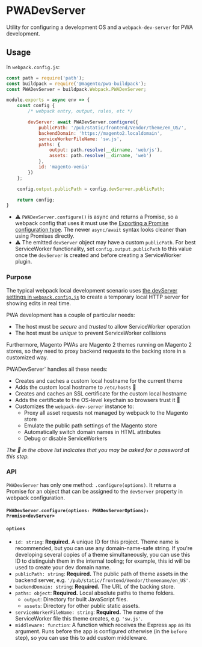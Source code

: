 # PWADevServer

Utility for configuring a development OS and a `webpack-dev-server` for PWA
development.

## Usage

In `webpack.config.js`:

```js
const path = require('path');
const buildpack = require('@magento/pwa-buildpack');
const PWADevServer = buildpack.Webpack.PWADevServer;

module.exports = async env => {
    const config {
        /* webpack entry, output, rules, etc */

        devServer: await PWADevServer.configure({
            publicPath: '/pub/static/frontend/Vendor/theme/en_US/',
            backendDomain: 'https://magento2.localdomain',
            serviceWorkerFileName: 'sw.js',
            paths: {
                output: path.resolve(__dirname, 'web/js'),
                assets: path.resolve(__dirname, 'web')
            },
            id: 'magento-venia'
        })
    };

    config.output.publicPath = config.devServer.publicPath;

    return config;
}
```

- ⚠️ `PWADevServer.configure()` is async and returns a Promise, so a webpack
    config that uses it must use the [Exporting a Promise configuration type](https://webpack.js.org/configuration/configuration-types/#exporting-a-promise).
    The newer `async/await` syntax looks cleaner than using Promises directly.
- ⚠️ The emitted `devServer` object may have a custom `publicPath`. For best
    ServiceWorker functionality, set `config.output.publicPath` to this value
    once the `devServer` is created and before creating a ServiceWorker plugin.

### Purpose

The typical webpack local development scenario uses [the devServer settings in
`webpack.config.js`](https://webpack.js.org/configuration/dev-server/) to create
a temporary local HTTP server for showing edits in real time.

PWA development has a couple of particular needs:

- The host must be _secure_ and _trusted_ to allow ServiceWorker operation
- The host must be _unique_ to prevent ServiceWorker collisions

Furthermore, Magento PWAs are Magento 2 themes running on Magento 2 stores, so
they need to proxy backend requests to the backing store in a customized way.

PWADevServer` handles all these needs:

- Creates and caches a custom local hostname for the current theme
- Adds the custom local hostname to `/etc/hosts`   🔐
- Creates and caches an SSL certificate for the custom local hostname
- Adds the certificate to the OS-level keychain so browsers trust it  🔐
- Customizes the `webpack-dev-server` instance to:
  - Proxy all asset requests not managed by webpack to the Magento store
  - Emulate the public path settings of the Magento store
  - Automatically switch domain names in HTML attributes
  - Debug or disable ServiceWorkers

*The 🔐  in the above list indicates that you may be asked for a password at
this step.*

### API

`PWADevServer` has only one method: `.configure(options)`. It returns a Promise
for an object that can be assigned to the `devServer` property in webpack
configuration.

#### `PWADevServer.configure(options: PWADevServerOptions): Promise<devServer>`

#### `options`

- `id: string`: **Required.** A unique ID for this project. Theme name is
   recommended, but you can use any domain-name-safe string. If you're
   developing several copies of a theme simultaneously, you can use this ID to
   distinguish them in the internal tooling; for example, this id will be used
   to create your dev domain name.
- `publicPath: string`: **Required.** The public path of theme assets in the
   backend server, e.g. `'/pub/static/frontend/Vendor/themename/en_US'`.
- `backendDomain: string`: **Required.** The URL of the backing store.
- `paths: object`: **Required.** Local absolute paths to theme folders.
  - `output`: Directory for built JavaScript files.
  - `assets`: Directory for other public static assets.
- `serviceWorkerFileName: string`: **Required.** The name of the ServiceWorker
   file this theme creates, e.g. `'sw.js'`.
- `middleware: function`: A function which receives the Express `app` as its
   argument. Runs before the app is configured otherwise (in the `before` step),
   so you can use this to add custom middleware.
